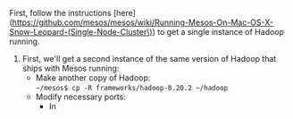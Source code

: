 First, follow the instructions [here](https://github.com/mesos/mesos/wiki/Running-Mesos-On-Mac-OS-X-Snow-Leopard-(Single-Node-Cluster\)) to get a single instance of Hadoop running.

1. First, we'll get a second instance of the same version of Hadoop that ships with Mesos running:
    - Make another copy of Hadoop:      
      `~/mesos$ cp -R frameworks/hadoop-0.20.2 ~/hadoop`
    - Modify necessary ports:     
        * In 